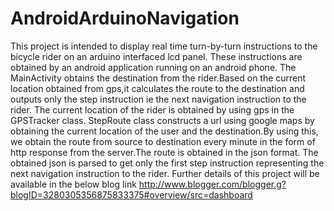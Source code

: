 AndroidArduinoNavigation
========================
This project is intended to display real time turn-by-turn instructions to the bicycle rider on an arduino interfaced
lcd panel. These instructions are obtained by an android application running on an android phone.
The MainActivity obtains the destination from the rider.Based on the current location obtained from gps,it calculates the 
route to the destination and outputs only the step instruction ie the next navigation instruction to the rider.
The current location of the rider is obtained by using gps in the GPSTracker class.
StepRoute class constructs a url using google maps by obtaining the current location of the user and the destination.By using this,
we obtain the route from source to destination every minute in the form of http response from the server.The route is obtained
in the json format. The obtained json is parsed to get only the first step instruction representing the next navigation instruction to
the rider.
Further details of this project will be available in the below blog link
http://www.blogger.com/blogger.g?blogID=3280305356875833375#overview/src=dashboard

